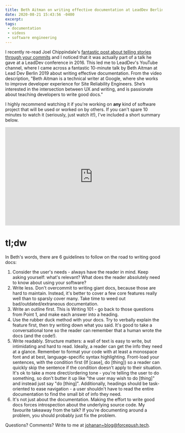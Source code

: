 ```yaml
---
title: Beth Aitman on writing effective documentation at LeadDev Berlin 2019
date: 2020-08-21 15:43:56 -0400
excerpt:
tags:
 - documentation
 - videos
 - software engineering
---
```


I recently re-read Joel Chippindale's [fantastic post about telling stories through your commits](https://blog.mocoso.co.uk/talks/2015/01/12/telling-stories-through-your-commits/) and I noticed that it was actually part of a talk he gave at a LeadDev conference in 2016. This led me to LeadDev's YouTube channel, where I came across a fantastic 10-minute talk by Beth Aitman at Lead Dev Berlin 2019 about writing effective documentation. From the video description, "Beth Aitman is a technical writer at Google, where she works to improve developer experience for Site Reliability Engineers. She’s interested in the intersection between UX and writing, and is passionate about teaching developers to write good docs."

I highly recommend watching it if you're working on **any** kind of software project that will be used or worked on by others. If you can't spare 10 minutes to watch it (seriously, just watch it!), I've included a short summary below.

<iframe width="560" height="315" src="https://www.youtube.com/embed/R6zeikbTgVc" frameborder="0" allow="accelerometer; autoplay; encrypted-media; gyroscope; picture-in-picture" allowfullscreen></iframe>

# tl;dw

In Beth's words, there are 6 guidelines to follow on the road to writing good docs:

1. Consider the user's needs - always have the reader in mind. Keep asking yourself: what's relevant? What does the reader absolutely need to know about using your software?
2. Write less. Don't overcommit to writing giant docs, because those are hard to maintain. Instead, it's better to cover a few core features really well than to sparsly cover many. Take time to weed out bad/outdated/extraneous documentation.
3. Write an outline first. This is Writing 101 - go back to those questions from Point 1, and make each answer into a heading.
4. Use the rubber duck method with your docs. Try to verbally explain the feature first, then try writing down what you said. It's good to take a conversational tone so the reader can remember that a human wrote the docs (and the code!).
5. Write readably. Structure matters: a wall of text is easy to write, but intimidating and hard to read. Ideally, a reader can get the info they need at a glance. Remember to format your code with at least a monospace font and at best, language-specific syntax highlighting. Front-load your sentences, with the condition first (If [case], do [thing]) so a reader can quickly skip the sentence if the condition doesn't apply to their situation. It's ok to take a more direct/ordering tone - you're telling the user to do something, so don't butter it up like "the user may wish to do [thing]" and instead just say "do [thing]". Additionally, headings should be task-oriented to ease navigation - a user shouldn't have to read the entire documentation to find the small bit of info they need.
6. It's not just about the documentation. Making the effort to write good docs forces introspection about the underlying source code. My favourite takeaway from the talk? If you're documenting around a problem, you should probably just fix the problem.

Questions? Comments? Write to me at johanan+blog@forcepush.tech.
